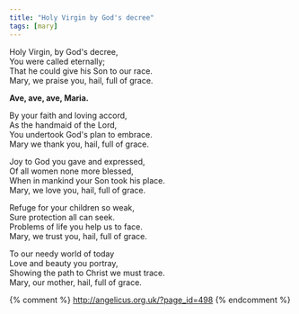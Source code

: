 ```yaml
---
title: "Holy Virgin by God's decree"
tags: [mary]
---
```


Holy Virgin, by God's decree,  
You were called eternally;  
That he could give his Son to our race.  
Mary, we praise you, hail, full of grace.  

**Ave, ave, ave, Maria.**

By your faith and loving accord,  
As the handmaid of the Lord,  
You undertook God's plan to embrace.  
Mary we thank you, hail, full of grace.

Joy to God you gave and expressed,  
Of all women none more blessed,  
When in mankind your Son took his place.  
Mary, we love you, hail, full of grace.

Refuge for your children so weak,  
Sure protection all can seek.  
Problems of life you help us to face.  
Mary, we trust you, hail, full of grace.

To our needy world of today  
Love and beauty you portray,  
Showing the path to Christ we must trace.  
Mary, our mother, hail, full of grace.

{% comment %}
http://angelicus.org.uk/?page_id=498
{% endcomment %}